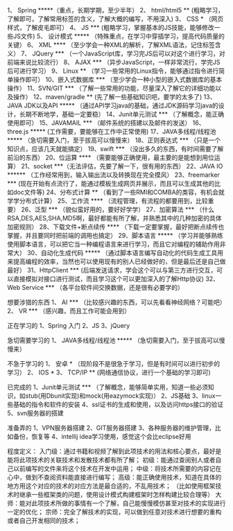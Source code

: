 1、 Spring *****（重点，长期学期，至少半年）
2、 html/html5 ** (粗略学习，了解即可，了解常用标签的含义，了解大概的编写，不用深入)
3、 CSS * （网页样式，了解皮毛即可）
4、 JS *** (粗略学习，掌握基本的JS技能，能够修改一些JS文件)
5、 设计模式 ***** （特殊重点，在学习中穿插学习，提高代码质量的关键）
6、 XML **** （至少学会一种XML的解析，了解XML语法，记住标签含义）
7、 JQuery *** （一个JavaScript库，学习完JS后可以对这个进行学习，对前端来说比较流行）
8、 AJAX *** （异步JavaScript，一样非常流行，学完JS后可进行学习）
9、 Linux ** （学习一些常用的Linux指令，能够通过指令进行简单操作即可）
10、嵌入式数据库 *** （至少学会一种小型的嵌入式数据库的基本操作）
11、SVN/GIT *** （了解一些常用的功能，尽量深入了解它的详细功能以及操作）
12、maven/gradle ** (先了解一些基础知识吧，要学的太多了)
13、JAVA JDK以及API ***** （通过API学习java的基础，通过JDK源码学习java的设计，长期不断地学，基础一定要稳）
14、Junit单元测试 *** （了解概念，能正确使用即可）
15、JAVAMAIL *** （邮件系统的搭建以及邮件的发送）
16、three.js ***** (工作需要，要能够在工作中正常使用)
17、JAVA多线程/线程池 ***** （急切需要入门，至于拔高可以慢慢来）
18、正则表达式 *** （只是一个知识点，应该几天就能搞定）
19、swift *** （没出多久的东西，有时间需要了解前沿的东西）
20、位运算 **** （需要能够正确使用，最主要的是能想到用位运算）
21、socket ***（无法评估，先要了解一下，很有用的东西）
22、JAVA IO ****** （工作经常用到，输入输出流以及转换现在完全摸风）
23、freemarker *** (现在开始有点流行了，能通过模板生成网页并展示，而且可以生成其他的比如doc文件等)
24、分布式计算 ** （看到了一些RMI和COMBA的类容，有机会就学学分布式计算）
25、工作流 **** （流程管理，有流程的都要用到，比较重要）
26、泛型 *** （貌似蛮好用的，要好好学学）
27、加密算法 *** （什么RSA,DES,AES,SHA,MD5啊，最好都能有所了解，并熟悉其中的几种加密的具体加密规则）
28、下载文件+断点续传 **** （下载一定要掌握，最好把断点续传也掌握，并且要同时把前端的调用也搞定）
29、脚本语言 ***** （学习并能够熟练使用脚本语言，可以把它当一种编程语言来进行学习，而且它对编程的辅助作用非常大）
30、自动化生成代码 ***** （通过脚本语言编写自动化的代码生成工具用来提高编程的效率，当然也可以使用现有的别人已经做好的，但是最后还是自己做最好）
31、HttpClient *** (后端发送请求，学会这个可以与第三方进行交互，可以直接模拟对接口进行测试，而且学习这个可以更加深入的了解Http协议)
32、Web Service *** （各平台软件间交换数据，还是很有必要学的）

想要涉猎的东西
1、 AI *** （比较感兴趣的东西，可以先看看神经网络？可能吧）
2、 VR *** （感兴趣，而且工作可能会用到）


正在学习的
1、Spring 入门
2、JS
3、jQuery

急切需要学习的
1、 JAVA多线程/线程池 ***** （急切需要入门，至于拔高可以慢慢来）




不急于学习的
1、 安卓 * （现阶段不是很急于学习，但是有时间可以进行初步的学习）
2、 IOS *
3、 TCP/IP ** (网络通信协议，进行一个基础的学习即可)


已完成的
1、Junit单元测试 *** （了解概念，能够简单实用，知道一些必须知识，如stub(用Dbunit实现)和mock(用eazymock实现)）
2、JS基础
3、linux一些基础的指令和软件的安装
4、ssl证书的生成和使用，以及访问https接口的验证
5、svn服务器的搭建

准备弄的
1、VPN服务器搭建
2、GIT服务器搭建
3、各种服务器的维护管理，比如备份，恢复等
4、intellij idea学习使用，感觉这个会比eclipse好用



程度定义：
入门级：通过书籍和视频了解到此项技术的用法和核心要点，最好是能将此项技术的关联技术和发散技术都有所了解；
初级：能通过查阅别人或者自己以前编写的文件来将这个技术在开发中运用；
中级：将技术所需要的内容记在心中，做到不查阅资料能直接进行编写；
高级：能正确使用技术，知道在具体的地方用这个对应的技术的对应方法是最合适的，不乱用技术；
	（比如使用框架技术时继承一些框架类的问题，使用设计模式构建框架时怎样构建比较合理等）
大师：能对此项技术所做的事情有一个了解，自己能慢慢模仿甚至对技术的实现进行一定的优化；
宗师：完全了解技术的实现，可以做到任意对技术进行想要的重构或者自己开发相同的技术；
